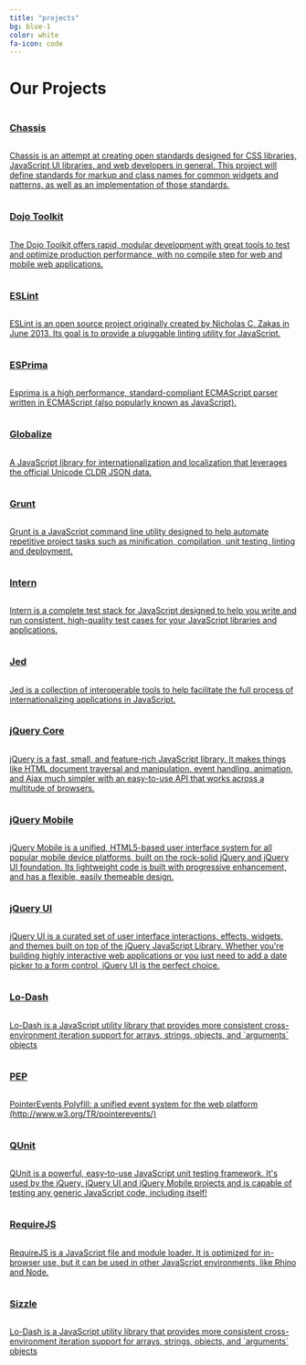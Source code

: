 ```yaml
---
title: "projects"
bg: blue-1
color: white
fa-icon: code
---
```


# Our Projects
<!--  dojo, eslint, grunt, lodash, jed, requirejs, intern, -->
<div class="row">
    <a href="https://github.com/jquery/css-chassis" >
    	<div class="half column projects">
    		<h3>Chassis</h3>
    		<img src="img/projects/chassis.png" alt="">
			<p>Chassis is an attempt at creating open standards designed for CSS libraries, JavaScript UI libraries, and web developers in general. This project will define standards for markup and class names for common widgets and patterns, as well as an implementation of those standards.</p>
		</div>
	</a>
	<a href="https://dojotoolkit.org/">
		<div class="half column projects">
			<h3>Dojo Toolkit</h3>
			<img src="img/projects/dojoToolkitLogo.png" alt="">
			<p>The Dojo Toolkit offers rapid, modular development with great tools to test and optimize production performance, with no compile step for web and mobile web applications.</p>
		</div>
	</a>
</div>
<div class="row">
    <a href="http://eslint.org/">
    	<div class="half column projects">
    		<h3>ESLint</h3>
    		<img src="img/projects/eslint-logo.svg" alt="">
			<p>ESLint is an open source project originally created by Nicholas C. Zakas in June 2013. Its goal is to provide a pluggable linting utility for JavaScript.</p>
		</div>
	</a>
	<a href="http://esprima.org/">
    	<div class="half column projects">
    		<h3>ESPrima</h3>
    		<img src="img/projects/esprima.png" alt="">
			<p>Esprima is a high performance, standard-compliant ECMAScript parser written in ECMAScript (also popularly known as JavaScript).</p>
		</div>
	</a>
</div>
<div class="row">
    <a href="https://github.com/jquery/globalize">
		<div class="half column projects">
			<h3>Globalize</h3>
			<img src="img/projects/globalize.png" alt="">
			<p>A JavaScript library for internationalization and localization that leverages the official Unicode CLDR JSON data.</p>
		</div>
	</a>
	<a href="http://gruntjs.com/">
		<div class="half column projects">
			<h3>Grunt</h3>
			<img src="img/projects/grunt.png" alt="">
			<p>Grunt is a JavaScript command line utility designed to help automate repetitive project tasks such as minification, compilation, unit testing, linting and deployment.</p>
		</div>
	</a>
</div>
<div class="row">
    <a href="https://theintern.github.io/">
	    <div class="half column projects">
			<h3>Intern</h3>
			<img src="img/projects/intern.png" alt="">
			<p>Intern is a complete test stack for JavaScript designed to help you write and run consistent, high-quality test cases for your JavaScript libraries and applications.</p>
		</div>
	</a>
	<a href="https://slexaxton.github.io/Jed/">
		<div class="half column projects">
			<h3>Jed</h3>
			<img src="img/projects/jed.png" alt="">
			<p>Jed is a collection of interoperable tools to help facilitate the full process of internationalizing applications in JavaScript.</p>
		</div>
	</a>
</div>
<div class="row">
	<a href="http://jquery.com">
	    <div class="half column projects">
			<h3>jQuery Core</h3>
			<img src="img/projects/icn-jquery-logo.png" alt="">
			<p>jQuery is a fast, small, and feature-rich JavaScript library. It makes things like HTML document traversal and manipulation, event handling, animation, and Ajax much simpler with an easy-to-use API that works across a multitude of browsers.</p>
		</div>
	</a>
	<a href="http://jquerymobile.com">
	    <div class="half column projects">
			<h3>jQuery Mobile</h3>
			<img src="img/projects/icn-jquerymobile-logo.png" alt="">
			<p>jQuery Mobile is a unified, HTML5-based user interface system for all popular mobile device platforms, built on the rock-solid jQuery and jQuery UI foundation. Its lightweight code is built with progressive enhancement, and has a flexible, easily themeable design.</p>
		</div>
	</a>
</div>
<div class="row">
	<a href="http://jqueryui.com">
		<div class="half column projects">
			<h3>jQuery UI</h3>
			<img src="img/projects/icn-ui-logo.png" alt="">
			<p>jQuery UI is a curated set of user interface interactions, effects, widgets, and themes built on top of the jQuery JavaScript Library. Whether you're building highly interactive web applications or you just need to add a date picker to a form control, jQuery UI is the perfect choice.</p>
		</div>
	</a>
	<a href="https://lodash.com/">
		<div class="half column projects">
			<h3>Lo-Dash</h3>
			<img src="img/projects/lodash.png" alt="">
			<p>Lo-Dash is a JavaScript utility library that provides more consistent cross-environment iteration support for arrays, strings, objects, and `arguments` objects</p>
		</div>
	</a>
</div>
<div class="row">
	<a href="https://github.com/jquery/pep">
		<div class="half column projects">
			<h3>PEP</h3>
			<img src="img/projects/pep.png" alt="">
			<p>PointerEvents Polyfill: a unified event system for the web platform (http://www.w3.org/TR/pointerevents/)</p>
		</div>
	</a>
	<a href="http://qunitjs.com/">
		<div class="half column projects">
			<h3>QUnit</h3>
			<img src="img/projects/icn-qunit-logo.png" alt="">
			<p>QUnit is a powerful, easy-to-use JavaScript unit testing framework. It's used by the jQuery, jQuery UI and jQuery Mobile projects and is capable of testing any generic JavaScript code, including itself!</p>
		</div>
	</a>

</div>
<div class="row">
	<a href="http://requirejs.org/">
		<div class="half column projects">
			<h3>RequireJS</h3>
			<img src="img/projects/requirejs.png" alt="">
			<p>RequireJS is a JavaScript file and module loader. It is optimized for in-browser use, but it can be used in other JavaScript environments, like Rhino and Node.</p>
		</div>
	</a>
	<a href="https://sizzlejs.com/">
		<div class="half column projects">
			<h3>Sizzle</h3>
			<img src="img/projects/icn-sizzle-logo.png" alt="">
			<p>Lo-Dash is a JavaScript utility library that provides more consistent cross-environment iteration support for arrays, strings, objects, and `arguments` objects</p>
		</div>
	</a>
</div>
